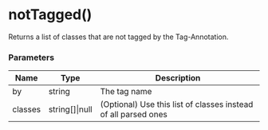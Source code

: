 # notTagged()

Returns a list of classes that are not tagged by the Tag-Annotation.

### Parameters

| Name | Type | Description
| ---- | ---- | -----------
| by | string | The tag name
| classes | string[]\|null | (Optional) Use this list of classes instead of all parsed ones